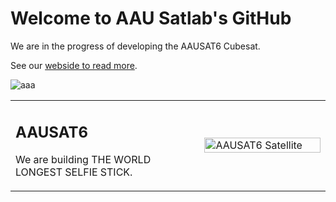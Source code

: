 # Welcome to AAU Satlab's GitHub

We are in the progress of developing the AAUSAT6 Cubesat.

See our [webside to read more](https://satlab.aau.dk/).

![aaa](https://satlab.aau.dk/wp-content/uploads/2025/02/474601839_1123020659525340_4596799298912427893_n-1536x821.jpg)

<table>
<tr>
<td width="60%" valign="top">

## AAUSAT6

We are building THE WORLD LONGEST SELFIE STICK.


</td>
<td width="40%">

<!-- make a svg animation of the aau6 cubesate rotation in orbit -->
<img src="./img/AAUSAT-6 in obit 2.png" alt="AAUSAT6 Satellite" width="100%">

</td>
</tr>
</table>
